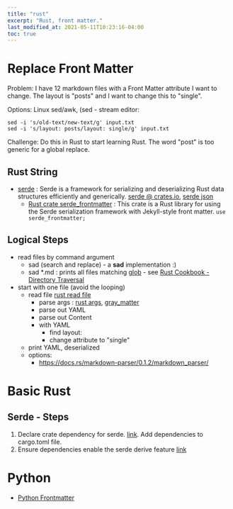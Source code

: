 ```yaml
---
title: "rust"
excerpt: "Rust, front matter."
last_modified_at: 2021-05-11T10:23:16-04:00
toc: true
---
```

# Replace Front Matter

Problem:  I have 12 markdown files with a Front Matter attribute I want to change.   The layout is "posts" and I want to change this to "single".

Options:  Linux sed/awk, (sed - stream editor:

```
sed -i 's/old-text/new-text/g' input.txt
sed -i 's/layout: posts/layout: single/g' input.txt
```

Challenge:  Do this in Rust to start learning Rust.  The word "post" is too generic for a global replace.

## Rust String
- [serde](https://serde.rs/) : Serde is a framework for serializing and deserializing Rust data structures efficiently and generically. [serde @ crates.io](https://crates.io/crates/serde), [serde json](https://crates.io/crates/serde_json)
  - [Rust crate serde_frontmatter](https://docs.rs/serde-frontmatter/latest/serde_frontmatter/) : This crate is a Rust library for using the Serde serialization framework with Jekyll-style front matter. `use serde_frontmatter;`

## Logical Steps
- read files by command argument
  - sad (search and replace) - a __sad__ implementation :)
  - sad *.md : prints all files matching [glob](https://man7.org/linux/man-pages/man7/glob.7.html) - see [Rust Cookbook - Directory Traversal](https://rust-lang-nursery.github.io/rust-cookbook/file/dir.html)
- start with one file (avoid the looping)
  - read file [rust read file](https://doc.rust-lang.org/book/ch12-02-reading-a-file.html)
    - parse args : [rust args](https://doc.rust-lang.org/book/ch12-01-accepting-command-line-arguments.html), [gray_matter](https://crates.io/crates/gray_matter)
    - parse out YAML
    - parse out Content
    - with YAML
      - find layout:
      - change attribute to "single"
  - print YAML, deserialized
  - options:
    - https://docs.rs/markdown-parser/0.1.2/markdown_parser/




# Basic Rust

## Serde - Steps
  1. Declare crate dependency for serde. [link](https://doc.rust-lang.org/cargo/reference/specifying-dependencies.html).  Add dependencies to cargo.toml file.
  1. Ensure dependencies enable the serde derive feature [link](https://serde.rs/derive.html)


  # Python
  - [Python Frontmatter](https://pypi.org/project/python-frontmatter/)
